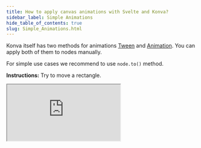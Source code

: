 ```yaml
---
title: How to apply canvas animations with Svelte and Konva?
sidebar_label: Simple Animations
hide_table_of_contents: true
slug: Simple_Animations.html
---
```


Konva itself has two methods for animations [Tween](/docs/tweens/Linear_Easing.html) and [Animation](/docs/animations/Rotation.html). You can apply both of them to nodes manually.

For simple use cases we recommend to use `node.to()` method.

**Instructions:** Try to move a rectangle.

<iframe 
  src="https://codesandbox.io/p/sandbox/github/konvajs/site/tree/master/svelte-demos/simple_animations?file=/src/App.svelte" 
  style={{
    width: "100%",
    height: "800px",
    border: 0,
    borderRadius: "4px",
    overflow: "hidden"
  }}
  sandbox="allow-modals allow-forms allow-popups allow-scripts allow-same-origin"
/>
